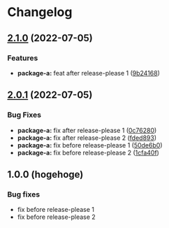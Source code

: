 # Changelog

## [2.1.0](https://github.com/tasshi-playground/demo-release-please-customize-release/compare/package-a@2.0.1...package-a@2.1.0) (2022-07-05)


### Features

* **package-a:** feat after release-please 1 ([9b24168](https://github.com/tasshi-playground/demo-release-please-customize-release/commit/9b2416840f3041b0a4a6557a9c95856074649e31))

## [2.0.1](https://github.com/tasshi-playground/demo-release-please-customize-release/compare/package-a-v2.0.0...package-a@2.0.1) (2022-07-05)


### Bug Fixes

* **package-a:** fix after release-please 1 ([0c76280](https://github.com/tasshi-playground/demo-release-please-customize-release/commit/0c76280a3871987fa10fac976fe55d794e16f177))
* **package-a:** fix after release-please 2 ([fded893](https://github.com/tasshi-playground/demo-release-please-customize-release/commit/fded89335563865db8678eb8eaa3fb37e333338a))
* **package-a:** fix before release-please 1 ([50de6b0](https://github.com/tasshi-playground/demo-release-please-customize-release/commit/50de6b0cd5e2eb498a2b714fd7a188a0b8da6282))
* **package-a:** fix before release-please 2 ([1cfa40f](https://github.com/tasshi-playground/demo-release-please-customize-release/commit/1cfa40fe527d65cc19e5ad6894f04625d5372ac1))

## 1.0.0 (hogehoge)

### Bug fixes

- fix before release-please 1
- fix before release-please 2
